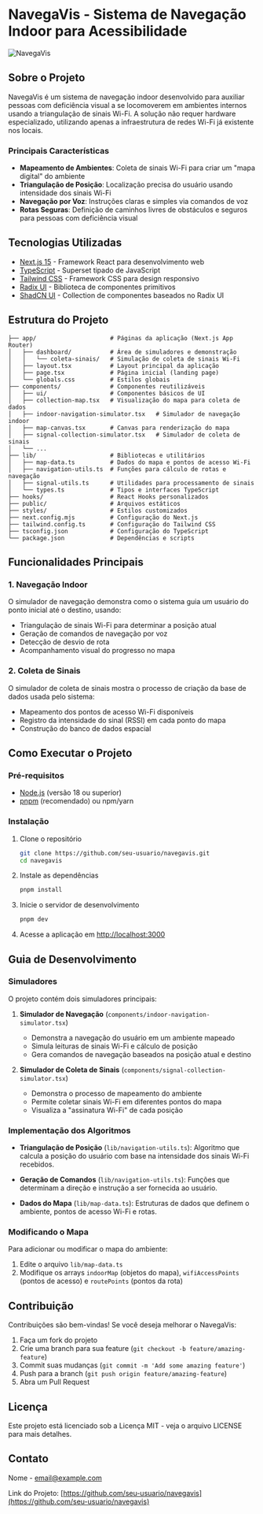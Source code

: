 # NavegaVis - Sistema de Navegação Indoor para Acessibilidade

![NavegaVis](https://via.placeholder.com/800x400?text=NavegaVis)

## Sobre o Projeto

NavegaVis é um sistema de navegação indoor desenvolvido para auxiliar pessoas com deficiência visual a se locomoverem em ambientes internos usando a triangulação de sinais Wi-Fi. A solução não requer hardware especializado, utilizando apenas a infraestrutura de redes Wi-Fi já existente nos locais.

### Principais Características

- **Mapeamento de Ambientes**: Coleta de sinais Wi-Fi para criar um "mapa digital" do ambiente
- **Triangulação de Posição**: Localização precisa do usuário usando intensidade dos sinais Wi-Fi
- **Navegação por Voz**: Instruções claras e simples via comandos de voz
- **Rotas Seguras**: Definição de caminhos livres de obstáculos e seguros para pessoas com deficiência visual

## Tecnologias Utilizadas

- [Next.js 15](https://nextjs.org/) - Framework React para desenvolvimento web
- [TypeScript](https://www.typescriptlang.org/) - Superset tipado de JavaScript
- [Tailwind CSS](https://tailwindcss.com/) - Framework CSS para design responsivo
- [Radix UI](https://www.radix-ui.com/) - Biblioteca de componentes primitivos
- [ShadCN UI](https://ui.shadcn.com/) - Collection de componentes baseados no Radix UI

## Estrutura do Projeto

```
├── app/                     # Páginas da aplicação (Next.js App Router)
│   ├── dashboard/           # Área de simuladores e demonstração
│   │   └── coleta-sinais/   # Simulação de coleta de sinais Wi-Fi
│   ├── layout.tsx           # Layout principal da aplicação
│   ├── page.tsx             # Página inicial (landing page)
│   └── globals.css          # Estilos globais
├── components/              # Componentes reutilizáveis
│   ├── ui/                  # Componentes básicos de UI
│   ├── collection-map.tsx   # Visualização do mapa para coleta de dados
│   ├── indoor-navigation-simulator.tsx   # Simulador de navegação indoor
│   ├── map-canvas.tsx       # Canvas para renderização do mapa
│   ├── signal-collection-simulator.tsx   # Simulador de coleta de sinais
│   └── ...
├── lib/                     # Bibliotecas e utilitários
│   ├── map-data.ts          # Dados do mapa e pontos de acesso Wi-Fi
│   ├── navigation-utils.ts  # Funções para cálculo de rotas e navegação
│   ├── signal-utils.ts      # Utilidades para processamento de sinais
│   └── types.ts             # Tipos e interfaces TypeScript
├── hooks/                   # React Hooks personalizados
├── public/                  # Arquivos estáticos
├── styles/                  # Estilos customizados
├── next.config.mjs          # Configuração do Next.js
├── tailwind.config.ts       # Configuração do Tailwind CSS
├── tsconfig.json            # Configuração do TypeScript
└── package.json             # Dependências e scripts
```

## Funcionalidades Principais

### 1. Navegação Indoor

O simulador de navegação demonstra como o sistema guia um usuário do ponto inicial até o destino, usando:

- Triangulação de sinais Wi-Fi para determinar a posição atual
- Geração de comandos de navegação por voz
- Detecção de desvio de rota
- Acompanhamento visual do progresso no mapa

### 2. Coleta de Sinais

O simulador de coleta de sinais mostra o processo de criação da base de dados usada pelo sistema:

- Mapeamento dos pontos de acesso Wi-Fi disponíveis
- Registro da intensidade do sinal (RSSI) em cada ponto do mapa
- Construção do banco de dados espacial

## Como Executar o Projeto

### Pré-requisitos

- [Node.js](https://nodejs.org/) (versão 18 ou superior)
- [pnpm](https://pnpm.io/) (recomendado) ou npm/yarn

### Instalação

1. Clone o repositório

   ```bash
   git clone https://github.com/seu-usuario/navegavis.git
   cd navegavis
   ```

2. Instale as dependências

   ```bash
   pnpm install
   ```

3. Inicie o servidor de desenvolvimento

   ```bash
   pnpm dev
   ```

4. Acesse a aplicação em [http://localhost:3000](http://localhost:3000)

## Guia de Desenvolvimento

### Simuladores

O projeto contém dois simuladores principais:

1. **Simulador de Navegação** (`components/indoor-navigation-simulator.tsx`)

   - Demonstra a navegação do usuário em um ambiente mapeado
   - Simula leituras de sinais Wi-Fi e cálculo de posição
   - Gera comandos de navegação baseados na posição atual e destino

2. **Simulador de Coleta de Sinais** (`components/signal-collection-simulator.tsx`)
   - Demonstra o processo de mapeamento do ambiente
   - Permite coletar sinais Wi-Fi em diferentes pontos do mapa
   - Visualiza a "assinatura Wi-Fi" de cada posição

### Implementação dos Algoritmos

- **Triangulação de Posição** (`lib/navigation-utils.ts`):
  Algoritmo que calcula a posição do usuário com base na intensidade dos sinais Wi-Fi recebidos.

- **Geração de Comandos** (`lib/navigation-utils.ts`):
  Funções que determinam a direção e instrução a ser fornecida ao usuário.

- **Dados do Mapa** (`lib/map-data.ts`):
  Estruturas de dados que definem o ambiente, pontos de acesso Wi-Fi e rotas.

### Modificando o Mapa

Para adicionar ou modificar o mapa do ambiente:

1. Edite o arquivo `lib/map-data.ts`
2. Modifique os arrays `indoorMap` (objetos do mapa), `wifiAccessPoints` (pontos de acesso) e `routePoints` (pontos da rota)

## Contribuição

Contribuições são bem-vindas! Se você deseja melhorar o NavegaVis:

1. Faça um fork do projeto
2. Crie uma branch para sua feature (`git checkout -b feature/amazing-feature`)
3. Commit suas mudanças (`git commit -m 'Add some amazing feature'`)
4. Push para a branch (`git push origin feature/amazing-feature`)
5. Abra um Pull Request

## Licença

Este projeto está licenciado sob a Licença MIT - veja o arquivo LICENSE para mais detalhes.

## Contato

Nome - [email@example.com](mailto:email@example.com)

Link do Projeto: [https://github.com/seu-usuario/navegavis](https://github.com/seu-usuario/navegavis)
